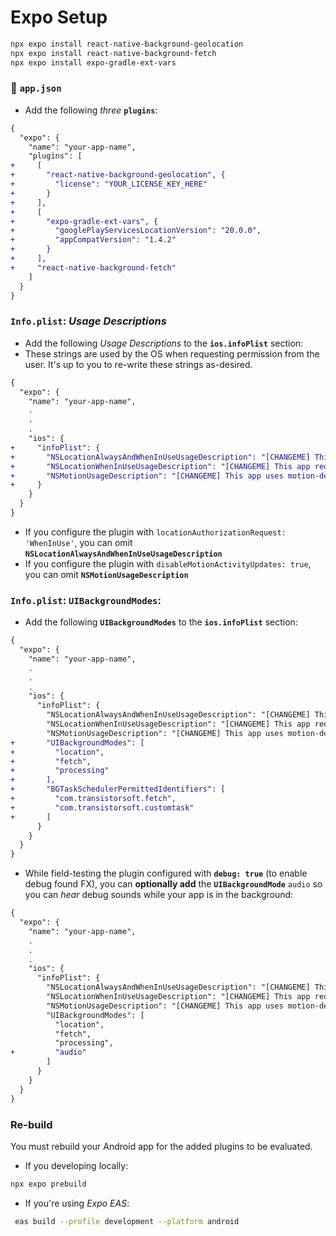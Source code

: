 # Expo Setup

```bash
npx expo install react-native-background-geolocation
npx expo install react-native-background-fetch
npx expo install expo-gradle-ext-vars
```

### :open_file_folder: **`app.json`**

- Add the following *three* __`plugins`__:

```diff
{
  "expo": {
    "name": "your-app-name",
    "plugins": [
+     [
+       "react-native-background-geolocation", {
+         "license": "YOUR_LICENSE_KEY_HERE"
+       }
+     ],
+     [
+       "expo-gradle-ext-vars", {
+         "googlePlayServicesLocationVersion": "20.0.0",
+         "appCompatVersion": "1.4.2"
+       }
+     ],
+     "react-native-background-fetch"
    ]
  }
}
```

### `Info.plist`:  *Usage Descriptions*

- Add the following *Usage Descriptions* to the __`ios.infoPlist`__ section:
- These strings are used by the OS when requesting permission from the user.  It's up to you to re-write these strings as-desired.

```diff
{
  "expo": {
    "name": "your-app-name",
    .
    .
    .
    "ios": {
+     "infoPlist": {
+       "NSLocationAlwaysAndWhenInUseUsageDescription": "[CHANGEME] This app requires location in the background",
+       "NSLocationWhenInUseUsageDescription": "[CHANGEME] This app requires location while in use",
+       "NSMotionUsageDescription": "[CHANGEME] This app uses motion-detection to determine the motion-activity of the device (walking, vehicle, bicycle, etc)"
+     }
    }
  }
}
```

- If you configure the plugin with `locationAuthorizationRequest: 'WhenInUse'`, you can omit __`NSLocationAlwaysAndWhenInUseUsageDescription`__
- If you configure the plugin with `disableMotionActivityUpdates: true`, you can omit __`NSMotionUsageDescription`__


### `Info.plist`:  `UIBackgroundModes`:

- Add the following __`UIBackgroundModes`__ to the __`ios.infoPlist`__ section:

```diff
{
  "expo": {
    "name": "your-app-name",
    .
    .
    .
    "ios": {
      "infoPlist": {
        "NSLocationAlwaysAndWhenInUseUsageDescription": "[CHANGEME] This app requires location in the background",
        "NSLocationWhenInUseUsageDescription": "[CHANGEME] This app requires location while in use",
        "NSMotionUsageDescription": "[CHANGEME] This app uses motion-detection to determine the motion-activity of the device (walking, vehicle, bicycle, etc)",
+       "UIBackgroundModes": [
+         "location",
+         "fetch",
+         "processing"
+       ],
+       "BGTaskSchedulerPermittedIdentifiers": [
+         "com.transistorsoft.fetch",
+         "com.transistorsoft.customtask"
+       ]
      }
    }
  }
}
```

- While field-testing the plugin configured with __`debug: true`__ (to enable debug found FX), you can __optionally add__ the __`UIBackgroundMode`__ `audio` so you can *hear* debug sounds while your app is in the background:

```diff
{
  "expo": {
    "name": "your-app-name",
    .
    .
    .
    "ios": {
      "infoPlist": {
        "NSLocationAlwaysAndWhenInUseUsageDescription": "[CHANGEME] This app requires location in the background",
        "NSLocationWhenInUseUsageDescription": "[CHANGEME] This app requires location while in use",
        "NSMotionUsageDescription": "[CHANGEME] This app uses motion-detection to determine the motion-activity of the device (walking, vehicle, bicycle, etc)",
        "UIBackgroundModes": [
          "location",
          "fetch",
          "processing",
+         "audio"
        ]
      }
    }
  }
}
```

### Re-build

You must rebuild your Android app for the added plugins to be evaluated.
- If you developing locally:

```bash
npx expo prebuild
```

- If you're using *Expo EAS*:
```bash
 eas build --profile development --platform android
```
